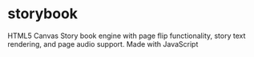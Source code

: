 # storybook
HTML5 Canvas Story book engine with page flip functionality, story text rendering, and page audio support.
Made with JavaScript